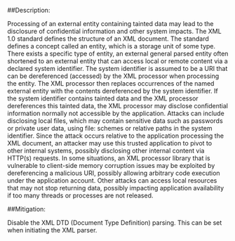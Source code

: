 ##Description:

Processing of an external entity containing tainted data may lead to the disclosure of confidential information and other system impacts. The XML 1.0 standard defines the structure of an XML document. The standard defines a concept called an entity, which is a storage unit of some type. There exists a specific type of entity, an external general parsed entity often shortened to an external entity that can access local or remote content via a declared system identifier. The system identifier is assumed to be a URI that can be dereferenced (accessed) by the XML processor when processing the entity.
The XML processor then replaces occurrences of the named external entity with the contents dereferenced by the system identifier. If the system identifier contains tainted data and the XML processor dereferences this tainted data, the XML processor may disclose confidential information normally not accessible by the application. Attacks can include disclosing local files, which may contain sensitive data such as passwords or private user data, using file: schemes or relative paths in the system identifier.
Since the attack occurs relative to the application processing the XML document, an attacker may use this trusted application to pivot to other internal systems, possibly disclosing other internal content via HTTP(s) requests. In some situations, an XML processor library that is vulnerable to client-side memory corruption issues may be exploited by dereferencing a malicious URI, possibly allowing arbitrary code execution under the application account. Other attacks can access local resources that may not stop returning data, possibly impacting application availability if too many threads or processes are not released.


##Mitigation:

Disable the XML DTD (Document Type Definition) parsing. This can be set when initiating the XML parser.

